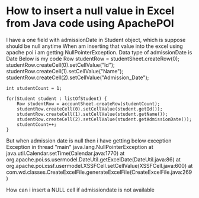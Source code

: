 
# How to insert a null value in Excel from Java code using ApachePOI

I have a one field with admissionDate in Student object, which is suppose should be null anytime
When am inserting that value into the excel using apache poi i am getting NullPointerException.
Data type of admissionDate is Date
Below is my code
    Row studentRow = studentSheet.createRow(0);
    studentRow.createCell(0).setCellValue("Id");
    studentRow.createCell(1).setCellValue("Name");
    studentRow.createCell(2).setCellValue("Admission_Date");
    
    int studentCount = 1;
    
    for(Student student : listOfStudent) {
        Row studentRow = accountSheet.createRow(studentCount);
        studentRow.createCell(0).setCellValue(student.getId());
        studentRow.createCell(1).setCellValue(student.getName());
        studentRow.createCell(2).setCellValue(student.getAdmissionDate());
        studentCount++;     
    }           

But when admission date is null then i have getting below exception
Exception in thread "main" java.lang.NullPointerException
    at java.util.Calendar.setTime(Calendar.java:1770)
    at org.apache.poi.ss.usermodel.DateUtil.getExcelDate(DateUtil.java:86)
    at org.apache.poi.xssf.usermodel.XSSFCell.setCellValue(XSSFCell.java:600)
    at com.wd.classes.CreateExcelFile.generateExcelFile(CreateExcelFile.java:269)

How can i insert a NULL cell if admissiondate is not available

        